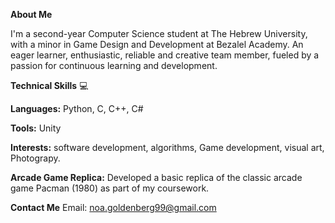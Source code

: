 **About Me**

I'm a second-year Computer Science student at The Hebrew University, with a minor in Game Design and Development at Bezalel Academy. An eager learner, enthusiastic, reliable and creative team member, fueled by a passion for continuous learning and development.

**Technical Skills** 💻

**Languages:** Python, C, C++, C#

**Tools:** Unity

**Interests:** software development, algorithms, Game development, visual art, Photograpy.

**Arcade Game Replica:** Developed a basic replica of the classic arcade game Pacman (1980) as part of my coursework. 

**Contact Me**
Email: noa.goldenberg99@gmail.com

<!---
NoaGoldenberg1/NoaGoldenberg1 is a ✨ special ✨ repository because its `README.md` (this file) appears on your GitHub profile.
You can click the Preview link to take a look at your changes.
--->
